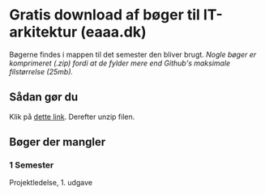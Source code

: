 # Gratis download af bøger til IT-arkitektur (eaaa.dk)
Bøgerne findes i mappen til det semester den bliver brugt.
_Nogle bøger er komprimeret (.zip) fordi at de fylder mere end Github's maksimale filstørrelse (25mb)._
## Sådan gør du
Klik på [dette link](https://github.com/peterhn92/download-it-arkitektur-boeger-gratis/archive/main.zip). Derefter unzip filen.
## Bøger der mangler

### 1 Semester
Projektledelse, 1. udgave

